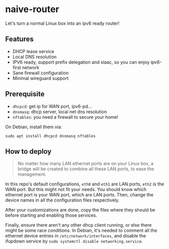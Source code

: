 # naive-router

Let's turn a normal Linux box into an ipv6 ready router!

## Features
* DHCP lease service
* Local DNS resolution
* IPV6 ready, support prefix delegation and slaac, so you can enjoy ipv6-first network
* Sane firewall configuration
* Minimal wireguard support

## Prerequisite 
* `dhcpcd`: get ip for WAN port, ipv6-pd...
* `dnsmasq`: dhcp server, local net dns resolution
* `nftables`: you need a firewall to secure your home!

On Debian, install them via:
```shell
sudo apt install dhcpcd dnsmasq nftables
```

## How to deploy
> No matter how many LAN ethernet ports are on your Linux box, a bridge will be created to combine all these LAN ports, to ease the management.

In this repo's default configurations, `eth0` and `eth1` are LAN ports, `eth2` is the WAN port. But this might not fit your needs. You should know which ethernet port is your WAN port, which are LAN ports. Then, change the device names in all the configuration files respectively.

After your customizations are done, copy the files where they should be before starting and enabling those services.

Finally, ensure there aren't any other dhcp client running, or else there might be some race conditions. In Debian, it's needed to comment all the ethernet device entries in `/etc/network/interfaces`, and disable the ifupdown service by `sudo systemctl disable networking.service`.
